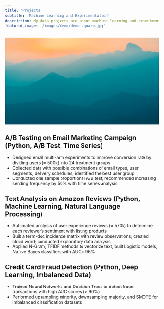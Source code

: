 ```yaml
---
title: 'Projects'
subtitle: 'Machine Learning and Experimentation'
description: My data projects are about machine learning and experimentation. Please click to see my projects.
featured_image: '/images/demo/demo-square.jpg'
---
```


![](/images/demo/demo-landscape.jpg)



## A/B Testing on Email Marketing Campaign (Python, A/B Test, Time Series)

* Designed email multi-arm experiments to improve conversion rate by dividing users (≈ 500k) into 24 treatment groups
* Collected data with possible combinations of email types, user segments, delivery schedules; identified the best user group
* Conducted one sample proportional A/B test; recommended increasing sending frequency by 50% with time series analysis

## Text Analysis on Amazon Reviews (Python, Machine Learning, Natural Language Processing)

* Automated analysis of user experience reviews (≈ 570k) to determine each reviewer’s sentiment with listing products
* Built a term-doc incidence matrix with review observations; created cloud word; conducted exploratory data analysis
* Applied N-Gram, TFIDF methods to vectorize text, built Logistic models, Na¨ıve Bayes classifiers with AUC= 96%

## Credit Card Fraud Detection (Python, Deep Learning, Imbalanced Data)
* Trained Neural Networks and Decision Trees to detect fraud transactions with high AUC scores (> 90%)
* Performed upsampling minority, downsampling majority, and SMOTE for imbalanced classification datasets
